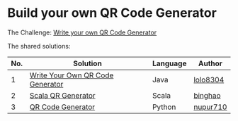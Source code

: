 # Build your own QR Code Generator

The Challenge: [Write your own QR Code Generator](https://codingchallenges.fyi/challenges/challenge-qr-generator)

The shared solutions:

| No. | Solution | Language | Author |
|-----|----------|----------|--------|
| 1 | [Write Your Own QR Code Generator](https://github.com/lolo8304/coding-challenge/tree/main/no-31) | Java | [lolo8304](https://github.com/lolo8304) |
| 2 | [Scala QR Generator](https://gitlab.com/bzai-public/codingchallenge-qr-code-generator) | Scala | [binghao](https://gitlab.com/bzai-public) |
| 3   | [QR Code Generator](https://github.com/nupur710/qrcode-generator) | Python | [nupur710](https://github.com/nupur710) |
